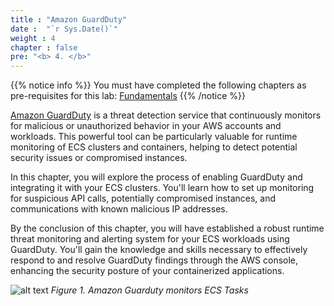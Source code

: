 ```yaml
---
title : "Amazon GuardDuty"
date :  "`r Sys.Date()`" 
weight : 4
chapter : false
pre: "<b> 4. </b>"
---
```



{{% notice info %}}
You must have completed the following chapters as pre-requisites for this lab: [Fundamentals](/Amazon-ECS-Immersion-Day/fundamentals/)
{{% /notice %}}

[Amazon GuardDuty](https://docs.aws.amazon.com/guardduty/latest/ug/guardduty_settingup.html) is a threat detection service that continuously monitors for malicious or unauthorized behavior in your AWS accounts and workloads. This powerful tool can be particularly valuable for runtime monitoring of ECS clusters and containers, helping to detect potential security issues or compromised instances.

In this chapter, you will explore the process of enabling GuardDuty and integrating it with your ECS clusters. You'll learn how to set up monitoring for suspicious API calls, potentially compromised instances, and communications with known malicious IP addresses.

By the conclusion of this chapter, you will have established a robust runtime threat monitoring and alerting system for your ECS workloads using GuardDuty. You'll gain the knowledge and skills necessary to effectively respond to and resolve GuardDuty findings through the AWS console, enhancing the security posture of your containerized applications.

![alt text](/images/4-amazon-guardduty/image.png)
*Figure 1. Amazon Guarduty monitors ECS Tasks*